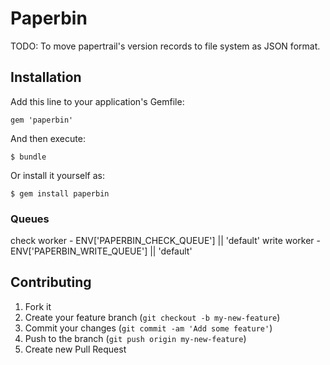 # Paperbin

TODO: 
To move papertrail's version records to file system as JSON format.

## Installation

Add this line to your application's Gemfile:

    gem 'paperbin'

And then execute:

    $ bundle

Or install it yourself as:

    $ gem install paperbin

### Queues

check worker - ENV['PAPERBIN_CHECK_QUEUE'] || 'default'
write worker - ENV['PAPERBIN_WRITE_QUEUE'] || 'default'

## Contributing

1. Fork it
2. Create your feature branch (`git checkout -b my-new-feature`)
3. Commit your changes (`git commit -am 'Add some feature'`)
4. Push to the branch (`git push origin my-new-feature`)
5. Create new Pull Request
